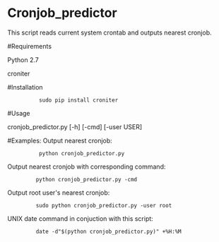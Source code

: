# Cronjob_predictor #

This script reads current system crontab and outputs nearest cronjob.

#Requirements

Python 2.7

croniter

#Installation

              sudo pip install croniter

#Usage

cronjob_predictor.py [-h] [-cmd] [-user USER]

#Examples:
Output nearest cronjob:

              python cronjob_predictor.py

Output nearest cronjob with corresponding command:

             python cronjob_predictor.py -cmd

Output root user's nearest cronjob:

             sudo python cronjob_predictor.py -user root


UNIX date command in conjuction with this script:

             date -d"$(python cronjob_predictor.py)" +%H:%M